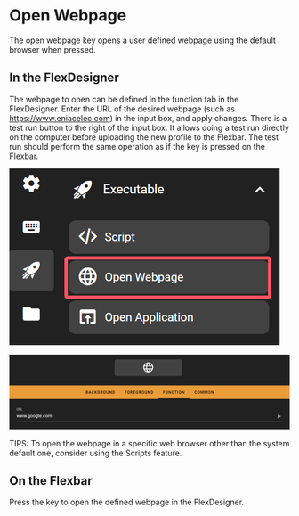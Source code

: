 # Open Webpage

The open webpage key opens a user defined webpage using the default browser when pressed.

## In the FlexDesigner

The webpage to open can be defined in the function tab in the FlexDesigner. Enter the URL of the desired webpage (such as https://www.eniacelec.com) in the input box, and apply changes. There is a test run button to the right of the input box. It allows doing a test run directly on the computer before uploading the new profile to the Flexbar. The test run should perform the same operation as if the key is pressed on the Flexbar.

![1744713100880](image/open_webpage/1744713100880.png)

![1744713133673](image/open_webpage/1744713133673.png)

TIPS: To open the webpage in a specific web browser other than the system default one, consider using the Scripts feature.

## On the Flexbar

Press the key to open the defined webpage in the FlexDesigner.
